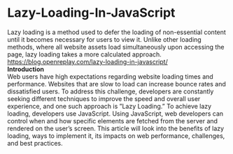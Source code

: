 # Lazy-Loading-In-JavaScript
Lazy loading is a method used to defer the loading of non-essential content until it becomes necessary for users to view it. Unlike other loading methods, where all website assets load simultaneously upon accessing the page, lazy loading takes a more calculated approach.<br/>
https://blog.openreplay.com/lazy-loading-in-javascript/<br/>
<strong>Introduction</strong><br/>
Web users have high expectations regarding website loading times and performance. Websites that are slow to load can increase bounce rates and dissatisfied users. To address this challenge, developers are constantly seeking different techniques to improve the speed and overall user experience, and one such approach is ”Lazy Loading.” To achieve lazy loading, developers use JavaScript. Using JavaScript, web developers can control when and how specific elements are fetched from the server and rendered on the user’s screen. This article will look into the benefits of lazy loading, ways to implement it, its impacts on web performance, challenges, and best practices.
